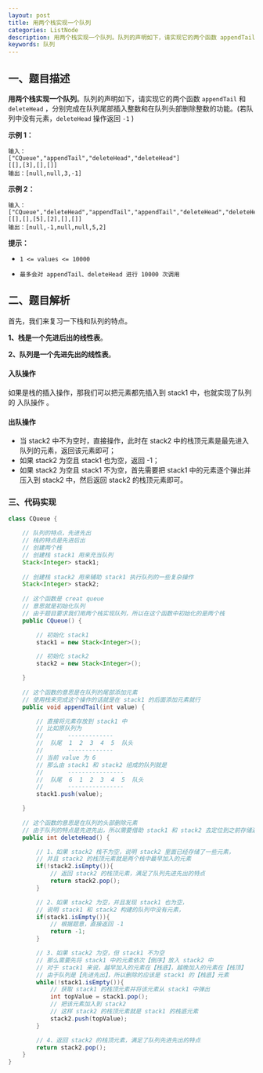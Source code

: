 ```yaml
---
layout: post
title: 用两个栈实现一个队列
categories: ListNode
description: 用两个栈实现一个队列。队列的声明如下，请实现它的两个函数 appendTail 和 deleteHead ，分别完成在队列尾部插入整数和在队列头部删除整数的功能。(若队列中没有元素，deleteHead 操作返回 -1 )
keywords: 队列
---
```


##  一、题目描述

**用两个栈实现一个队列**。队列的声明如下，请实现它的两个函数 `appendTail` 和 `deleteHead` ，分别完成在队列尾部插入整数和在队列头部删除整数的功能。(若队列中没有元素，`deleteHead` 操作返回 `-1` )

**示例 1：**

```text
输入：
["CQueue","appendTail","deleteHead","deleteHead"]
[[],[3],[],[]]
输出：[null,null,3,-1]
```

**示例 2：**

```text
输入：
["CQueue","deleteHead","appendTail","appendTail","deleteHead","deleteHead"]
[[],[],[5],[2],[],[]]
输出：[null,-1,null,null,5,2]
```

**提示：**

- `1 <= values <= 10000`

- `最多会对 appendTail、deleteHead 进行 10000 次调用`

  

## 二、题目解析

首先，我们来复习一下栈和队列的特点。

**1、栈是一个先进后出的线性表**。

**2、队列是一个先进先出的线性表**。

#### 入队操作

如果是栈的插入操作，那我们可以把元素都先插入到 stack1 中，也就实现了队列的 入队操作 。

#### 出队操作

- 当 stack2 中不为空时，直接操作，此时在 stack2 中的栈顶元素是最先进入队列的元素，返回该元素即可；
- 如果 stack2 为空且 stack1 也为空，返回 -1；
- 如果 stack2 为空且 stack1 不为空，首先需要把 stack1 中的元素逐个弹出并压入到 stack2 中，然后返回 stack2 的栈顶元素即可。

### 三、代码实现

```java
class CQueue {

    // 队列的特点，先进先出
    // 栈的特点是先进后出
    // 创建两个栈
    // 创建栈 stack1 用来充当队列
    Stack<Integer> stack1;
    
    // 创建栈 stack2 用来辅助 stack1 执行队列的一些复杂操作
    Stack<Integer> stack2;
    
    // 这个函数是 creat queue
    // 意思就是初始化队列
    // 由于题目要求我们用两个栈实现队列，所以在这个函数中初始化的是两个栈
    public CQueue() {

        // 初始化 stack1 
        stack1 = new Stack<Integer>();

        // 初始化 stack2 
        stack2 = new Stack<Integer>();

    }
    
    // 这个函数的意思是在队列的尾部添加元素
    // 使用栈来完成这个操作的话就是在 stack1 的后面添加元素就行
    public void appendTail(int value) {

        // 直接将元素存放到 stack1 中
        // 比如原队列为
        //       -------------
        //  队尾  1  2  3  4  5  队头
        //       -------------
        // 当前 value 为 6 
        // 那么由 stack1 和 stack2 组成的队列就是
        //       ----------------
        //  队尾  6  1  2  3  4  5  队头
        //       ----------------
        stack1.push(value);

    }
    
    // 这个函数的意思是在队列的头部删除元素
    // 由于队列的特点是先进先出，所以需要借助 stack1 和 stack2 去定位到之前存储进来的元素
    public int deleteHead() {

        // 1、如果 stack2 栈不为空，说明 stack2 里面已经存储了一些元素，
        // 并且 stack2 的栈顶元素就是两个栈中最早加入的元素
        if(!stack2.isEmpty()){
            // 返回 stack2 的栈顶元素，满足了队列先进先出的特点
            return stack2.pop();
        }

        // 2、如果 stack2 为空，并且发现 stack1 也为空，
        // 说明 stack1 和 stack2 构建的队列中没有元素，
        if(stack1.isEmpty()){
            // 根据题意，直接返回 -1
            return -1;
        }

        // 3、如果 stack2 为空，但 stack1 不为空
        // 那么需要先将 stack1 中的元素依次【倒序】放入 stack2 中
        // 对于 stack1 来说，越早加入的元素在【栈底】，越晚加入的元素在【栈顶】
        // 由于队列是【先进先出】，所以删除的应该是 stack1 的【栈底】元素
        while(!stack1.isEmpty()){
            // 获取 stack1 的栈顶元素并将该元素从 stack1 中弹出
            int topValue = stack1.pop();
            // 把该元素加入到 stack2
            // 这样 stack2 的栈顶元素就是 stack1 的栈底元素
            stack2.push(topValue);
        }

        // 4、返回 stack2 的栈顶元素，满足了队列先进先出的特点
        return stack2.pop();
    }
}
```

